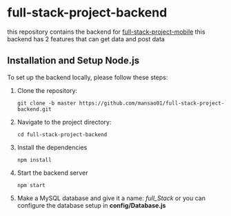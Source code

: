 # full-stack-project-backend
this repository contains the backend for [full-stack-project-mobile](https://github.com/mansao01/full-stack-project-mobile)
this backend has 2 features that can get data and post data

## Installation and Setup Node.js

To set up the backend locally, please follow these steps:

1. Clone the repository:

   ```shell
   git clone -b master https://github.com/mansao01/full-stack-project-backend.git

2. Navigate to the project directory:

   ```shell
   cd full-stack-project-backend

3. Install the dependencies 

   ```shell
   npm install
   
4. Start the backend server

   ```shell  
   npm start

5. Make a MySQL database and give it a name: _full_Stack_ or you can configure the database setup in **config/Database.js**
